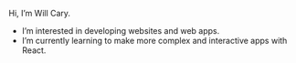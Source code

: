 Hi, I’m Will Cary. 
- I’m interested in developing websites and web apps.
- I’m currently learning to make more complex and interactive apps with React. 
